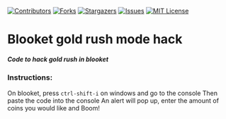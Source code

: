 [![Contributors][contributors-shield]][contributors-url]
[![Forks][forks-shield]][forks-url]
[![Stargazers][stars-shield]][stars-url]
[![Issues][issues-shield]][issues-url]
[![MIT License][license-shield]][license-url]

# Blooket gold rush mode hack
##### Code to hack gold rush in blooket
### Instructions:
On blooket, press ``ctrl-shift-i`` on windows and go to the console
Then paste the code into the console
An alert will pop up, enter the amount of coins you would like and Boom! 


[contributors-shield]: https://img.shields.io/github/contributors/samsilvers/gold-rush.svg?style=for-the-badge
[contributors-url]: https://github.com/samsilvers/gold-rush/graphs/contributors
[forks-shield]: https://img.shields.io/github/forks/samsilvers/gold-rush.svg?style=for-the-badge
[forks-url]: https://github.com/samsilvers/gold-rush/network/members
[stars-shield]: https://img.shields.io/github/stars/samsilvers/gold-rush.svg?style=for-the-badge
[stars-url]: https://github.com/samsilvers/gold-rush/stargazers
[issues-shield]: https://img.shields.io/github/issues/samsilvers/gold-rush.svg?style=for-the-badge
[issues-url]: https://github.com/samsilvers/gold-rush/issues
[license-shield]: https://img.shields.io/github/license/samsilvers/gold-rush.svg?style=for-the-badge
[license-url]: https://github.com/samsilvers/gold-rush/blob/master/LICENSE.txt
